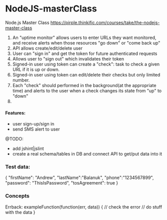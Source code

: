 # NodeJS-masterClass
Node.js Master Class
https://pirple.thinkific.com/courses/take/the-nodejs-master-class

1. An "uptime monitor" allows users to enter URLs they want monitored, and receive alerts when those resources "go down" or "come back up"
2. API allows create/edit/delete user
3. User can "sign in" and get the token for future authenticated requests
4. Allows user to "sign out" which invalidates their token
5. Signed-in user using token can create a "check": task to check a given URL if it is up or down.
6. Signed-in user using token can edit/delete their checks but only limited number.
7. Each "check" should performed in the background(at the appropriate time) and alerts to the user when a check changes its state from "up" to "down"
8.  
#### Features: 
- user sign-up/sign in 
- send SMS alert to user


@TODO: 

- add jshint|jslint
- create a real schema/tables in DB and connect API to get/put data into it 




### Test data:
{
    "firstName": "Andrew",
     "lastName":"Balanuk",
     "phone":"1234567899",
     "password": "ThisIsPassword",
     "tosAgreement": true
}

### Concepts

Errback:
exampleFunction(function(err, data)) {
    // check the error
    // do stuff with the data
}